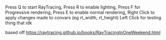 Press Q to start RayTracing,
Press R to enable lighting,
Press F for Progressive rendering,
Press E to enable normal rendering,
Right Click to apply changes made to convars (eg rt_width, rt_height)
Left Click for testing thing that idk 

based off
https://raytracing.github.io/books/RayTracingInOneWeekend.html
